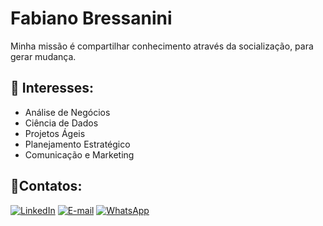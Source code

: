 # Fabiano Bressanini
Minha missão é compartilhar conhecimento através da socialização, para gerar mudança.

## 📓 Interesses:
- Análise de Negócios
- Ciência de Dados
- Projetos Ágeis
- Planejamento Estratégico
- Comunicação e Marketing

## 🤝Contatos:
[![LinkedIn](https://img.shields.io/badge/linkedin-%230077B5.svg?style=for-the-badge&logo=linkedin&logoColor=white)](https://www.linkedin.com/in/fabianobressanini/)
[![E-mail](https://img.shields.io/badge/-Email-0077B5?style=for-the-badge&logo=microsoft-outlook&logoColor=white)](mailto:bressanini@gmail.com)
[![WhatsApp](https://img.shields.io/badge/WhatsApp-0077B5?style=for-the-badge&logo=whatsapp&logoColor=white)](https://wa.me/55+11+986292777)

